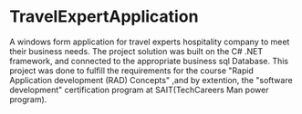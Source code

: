 # TravelExpertApplication
A windows form application for travel experts hospitality company to meet their business needs. The project solution was built on the C# .NET framework, and connected to the appropriate business sql Database. This project was done to fulfill the requirements for the course "Rapid Application development (RAD) Concepts" ,and by extention, the "software development" certification program at SAIT(TechCareers Man power program).
